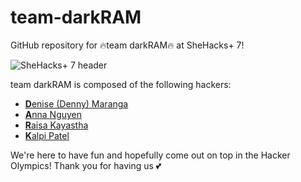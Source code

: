 # team-darkRAM
GitHub repository for 🔥team darkRAM🔥 at SheHacks+ 7!

![SheHacks+ 7 header](https://shehacks.ca/pictures/header.jpg "SheHacks+ 7 header (c) WiTS @ Western U")

team darkRAM is composed of the following hackers:
- [<b>D</b>enise (Denny) Maranga](DeniseMaranga.md)
- [<b>A</b>nna Nguyen](AnnaNguyen.md)
- [<b>R</b>aisa Kayastha](RaisaKayastha.md)
- [<b>K</b>alpi Patel](kalpi.md)

We're here to have fun and hopefully come out on top in the Hacker Olympics! Thank you for having us 💕